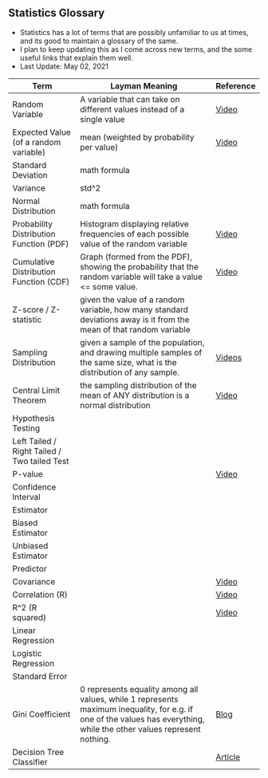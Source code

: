 ## Statistics Glossary
 - Statistics has a lot of terms that are possibly unfamiliar to us at times, and its good to maintain a glossary of the same.
 - I plan to keep updating this as I come across new terms, and the some useful links that explain them well.
 - Last Update: May 02, 2021

Term | Layman Meaning | Reference
-- | -- | --
Random Variable | A variable that can take on different values instead of a single value | [Video](https://www.khanacademy.org/math/statistics-probability/random-variables-stats-library/random-variables-discrete/v/random-variables)
Expected Value (of a random variable) | mean (weighted by probability per value) | [Video](https://www.khanacademy.org/math/ap-statistics/random-variables-ap/discrete-random-variables/v/expected-value-of-a-discrete-random-variable)
Standard Deviation | math formula | 
Variance | std^2 | 
Normal Distribution | math formula | 
Probability Distribution Function (PDF) | Histogram displaying relative frequencies of each possible value of the random variable | [Video](https://www.khanacademy.org/math/statistics-probability/random-variables-stats-library/random-variables-continuous/v/probability-density-functions)
Cumulative Distribution Function (CDF) | Graph (formed from the PDF), showing the probability that the random variable will take a value <= some value. | [Video](https://www.youtube.com/watch?v=wQ6Q9W3Y1ZE)
Z-score / Z-statistic | given the value of a random variable, how many standard deviations away is it from the mean of that random variable | 
Sampling Distribution | given a sample of the population, and drawing multiple samples of the same size, what is the distribution of any sample. | [Videos](https://www.khanacademy.org/math/statistics-probability/sampling-distributions-library)
Central Limit Theorem | the sampling distribution of the mean of ANY distribution is a normal distribution | [Video](https://www.khanacademy.org/math/ap-statistics/sampling-distribution-ap/sampling-distribution-mean/v/central-limit-theorem)
Hypothesis Testing |  | 
Left Tailed / Right Tailed / Two tailed Test |  | 
P-value |  | [Video](https://www.youtube.com/watch?v=5Z9OIYA8He8)
Confidence Interval |  | 
Estimator |  | 
Biased Estimator |  | 
Unbiased Estimator |  | 
Predictor |  | 
Covariance |  | [Video](https://www.youtube.com/watch?v=qtaqvPAeEJY)
Correlation (R) |  | [Video](https://www.youtube.com/watch?v=xZ_z8KWkhXE)
R^2 (R squared) |  | [Video](https://www.youtube.com/watch?v=2AQKmw14mHM)
Linear Regression |  | 
Logistic Regression |  | 
Standard Error |  | 
Gini Coefficient | 0 represents equality among all values, while 1 represents maximum inequality, for e.g. if one of the values has everything, while the other values represent nothing. | [Blog](https://blog.quantinsti.com/gini-index/)
Decision Tree Classifier | | [Article](https://www.datacamp.com/community/tutorials/decision-tree-classification-python) 